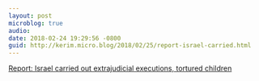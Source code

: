 ```yaml
---
layout: post
microblog: true
audio: 
date: 2018-02-24 19:29:56 -0800
guid: http://kerim.micro.blog/2018/02/25/report-israel-carried.html
---
```

[Report: Israel carried out extrajudicial executions, tortured children](https://www.middleeastmonitor.com/20180222-report-israel-carried-out-extrajudicial-executions-tortured-children/)
